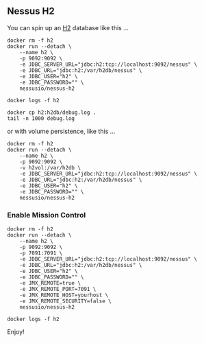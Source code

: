 ## Nessus H2

You can spin up an [H2](http://h2database.com) database like this ...

```
docker rm -f h2
docker run --detach \
    --name h2 \
    -p 9092:9092 \
    -e JDBC_SERVER_URL="jdbc:h2:tcp://localhost:9092/nessus" \
    -e JDBC_URL="jdbc:h2:/var/h2db/nessus" \
    -e JDBC_USER="h2" \
    -e JDBC_PASSWORD="" \
    nessusio/nessus-h2
    
docker logs -f h2

docker cp h2:h2db/debug.log .
tail -n 1000 debug.log
```

or with volume persistence, like this ... 

```
docker rm -f h2
docker run --detach \
    --name h2 \
    -p 9092:9092 \
    -v h2vol:/var/h2db \
    -e JDBC_SERVER_URL="jdbc:h2:tcp://localhost:9092/nessus" \
    -e JDBC_URL="jdbc:h2:/var/h2db/nessus" \
    -e JDBC_USER="h2" \
    -e JDBC_PASSWORD="" \
    nessusio/nessus-h2
```

### Enable Mission Control

```
docker rm -f h2
docker run --detach \
    --name h2 \
    -p 9092:9092 \
    -p 7091:7091 \
    -e JDBC_SERVER_URL="jdbc:h2:tcp://localhost:9092/nessus" \
    -e JDBC_URL="jdbc:h2:/var/h2db/nessus" \
    -e JDBC_USER="h2" \
    -e JDBC_PASSWORD="" \
    -e JMX_REMOTE=true \
    -e JMX_REMOTE_PORT=7091 \
    -e JMX_REMOTE_HOST=yourhost \
    -e JMX_REMOTE_SECURITY=false \
    nessusio/nessus-h2
    
docker logs -f h2
```

Enjoy!

